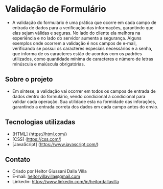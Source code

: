 # Validação de Formulário

- A validação do formulário é uma prática que ocorre em cada campo de entrada de dados para a verificação das informações, garantindo que elas sejam válidas e seguras. No lado do cliente ela melhora na experiência e no lado do servidor aumenta a segurança. Alguns exemplos onde ocorrem a validação é nos campos de e-mail, verificando se possui os caracteres especiais necessários e a senha, que informa de os caracteres estão de acordos com os padrões utilizados, como quantidade mínima de caracteres e número de letras minúscula e maiúscula obrigatórias.

## Sobre o projeto

- Em síntese, a validação vai ocorrer em todos os campos de entrada de dados dentro do formulário, vendo condicional à condicional para validar cada operação. Sua utilidade esta na formidade das inforações, garantindo a entrada correta dos dados em cada campo antes do envio.

## Tecnologias utilizadas

- [HTML] (https://html.com/)
- [CSS] (https://css.com/)
- [JavaScript] (https://www.javascript.com/)

## Contato
- Criado por Heitor Giussani Dalla Villa
- E-mail: heitorvillavilla@gmail.com
- Linkedin: https://www.linkedin.com/in/heitordallavilla
